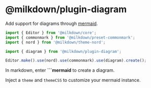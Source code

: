 # @milkdown/plugin-diagram

Add support for diagrams through [mermaid](https://mermaid-js.github.io/mermaid/#/).

```typescript
import { Editor } from '@milkdown/core';
import { commonmark } from '@milkdown/preset-commonmark';
import { nord } from '@milkdown/theme-nord';

import { diagram } from '@milkdown/plugin-diagram';

Editor.make().use(nord).use(commonmark).use(diagram).create();
```

In markdown, enter **\`\`\`mermaid** to create a diagram.

Inject a `theme` and `themeCSS` to customize your mermaid instance.
